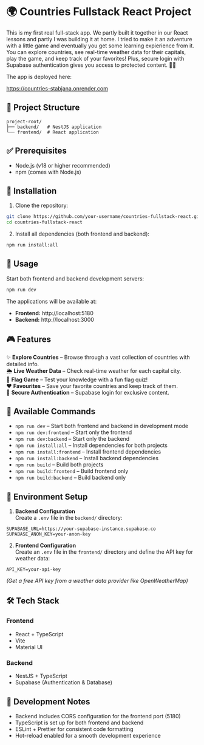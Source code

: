 # 🌍 Countries Fullstack React Project

This is my first real full-stack app. We partly built it together in our React lessons and partly I was building it at home. I tried to make it an adventure with a little game and eventually you get some learning expierience from it. You can explore countries, see real-time weather data for their capitals, play the game, and keep track of your favorites! Plus, secure login with Supabase authentication gives you access to protected content. 🐠🐝

The app is deployed here:

https://countries-stabjana.onrender.com

## 📂 Project Structure

```shell
project-root/
├── backend/   # NestJS application
└── frontend/  # React application
```

## ✅ Prerequisites

- Node.js (v18 or higher recommended)
- npm (comes with Node.js)

## 🔧 Installation

1. Clone the repository:

```bash
git clone https://github.com/your-username/countries-fullstack-react.git
cd countries-fullstack-react
```

2. Install all dependencies (both frontend and backend):

```bash
npm run install:all
```

## 🚀 Usage

Start both frontend and backend development servers:

```bash
npm run dev
```

The applications will be available at:

- **Frontend:** http://localhost:5180
- **Backend:** http://localhost:3000

## 🎮 Features

✨ **Explore Countries** – Browse through a vast collection of countries with detailed info.  
🌦 **Live Weather Data** – Check real-time weather for each capital city.  
🎏 **Flag Game** – Test your knowledge with a fun flag quiz!  
❤️ **Favourites** – Save your favorite countries and keep track of them.  
🔐 **Secure Authentication** – Supabase login for exclusive content.

## 📌 Available Commands

- `npm run dev` – Start both frontend and backend in development mode
- `npm run dev:frontend` – Start only the frontend
- `npm run dev:backend` – Start only the backend
- `npm run install:all` – Install dependencies for both projects
- `npm run install:frontend` – Install frontend dependencies
- `npm run install:backend` – Install backend dependencies
- `npm run build` – Build both projects
- `npm run build:frontend` – Build frontend only
- `npm run build:backend` – Build backend only

## 🌱 Environment Setup

1. **Backend Configuration**  
   Create a `.env` file in the `backend/` directory:

```env
SUPABASE_URL=https://your-supabase-instance.supabase.co
SUPABASE_ANON_KEY=your-anon-key
```

2. **Frontend Configuration**  
   Create an `.env` file in the `frontend/` directory and define the API key for weather data:

```env
API_KEY=your-api-key
```

_(Get a free API key from a weather data provider like OpenWeatherMap)_

## 🛠 Tech Stack

### **Frontend**

- React + TypeScript
- Vite
- Material UI

### **Backend**

- NestJS + TypeScript
- Supabase (Authentication & Database)

## 📝 Development Notes

- Backend includes CORS configuration for the frontend port (5180)
- TypeScript is set up for both frontend and backend
- ESLint + Prettier for consistent code formatting
- Hot-reload enabled for a smooth development experience
